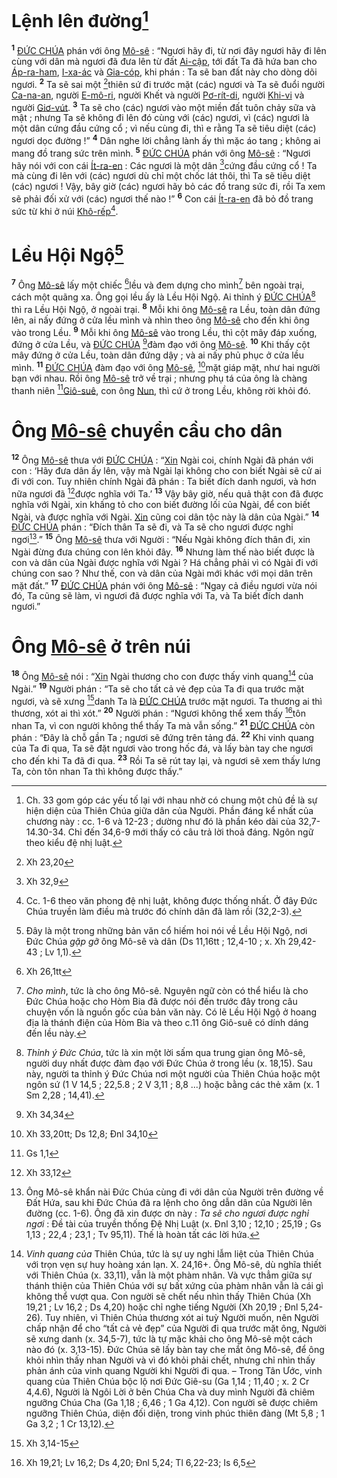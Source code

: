 # Lệnh lên đường[^1-cd322256-c919-4d62-a418-d881551e867a]

<sup><b>1</b></sup> [ĐỨC CHÚA]() phán với ông [Mô-sê]() : “Ngươi hãy đi, từ nơi đây ngươi hãy đi lên cùng với dân mà ngươi đã đưa lên từ đất [Ai-cập](), tới đất Ta đã hứa ban cho [Áp-ra-ham](), [I-xa-ác]() và [Gia-cóp](), khi phán : Ta sẽ ban đất này cho dòng dõi ngươi. <sup><b>2</b></sup> Ta sẽ sai một [^1@-cd322256-c919-4d62-a418-d881551e867a]thiên sứ đi trước mặt (các) ngươi và Ta sẽ đuổi người [Ca-na-an](), người [E-mô-ri](), người Khết và người [Pơ-rít-di](), người [Khi-vi]() và người [Giơ-vút](). <sup><b>3</b></sup> Ta sẽ cho (các) ngươi vào một miền đất tuôn chảy sữa và mật ; nhưng Ta sẽ không đi lên đó cùng với (các) ngươi, vì (các) ngươi là một dân cứng đầu cứng cổ ; vì nếu cùng đi, thì e rằng Ta sẽ tiêu diệt (các) ngươi dọc đường !” <sup><b>4</b></sup> Dân nghe lời chẳng lành ấy thì mặc áo tang ; không ai mang đồ trang sức trên mình. <sup><b>5</b></sup> [ĐỨC CHÚA]() phán với ông [Mô-sê]() : “Ngươi hãy nói với con cái [Ít-ra-en]() : Các ngươi là một dân [^2@-cd322256-c919-4d62-a418-d881551e867a]cứng đầu cứng cổ ! Ta mà cùng đi lên với (các) ngươi dù chỉ một chốc lát thôi, thì Ta sẽ tiêu diệt (các) ngươi ! Vậy, bây giờ (các) ngươi hãy bỏ các đồ trang sức đi, rồi Ta xem sẽ phải đối xử với (các) ngươi thế nào !” <sup><b>6</b></sup> Con cái [Ít-ra-en]() đã bỏ đồ trang sức từ khi ở núi [Khô-rếp]()[^2-cd322256-c919-4d62-a418-d881551e867a].

# Lều Hội Ngộ[^3-cd322256-c919-4d62-a418-d881551e867a]

<sup><b>7</b></sup> Ông [Mô-sê]() lấy một chiếc [^3@-cd322256-c919-4d62-a418-d881551e867a]lều và đem dựng cho mình[^4-cd322256-c919-4d62-a418-d881551e867a] bên ngoài trại, cách một quãng xa. Ông gọi lều ấy là Lều Hội Ngộ. Ai thỉnh ý [ĐỨC CHÚA]()[^5-cd322256-c919-4d62-a418-d881551e867a] thì ra Lều Hội Ngộ, ở ngoài trại. <sup><b>8</b></sup> Mỗi khi ông [Mô-sê]() ra Lều, toàn dân đứng lên, ai nấy đứng ở cửa lều mình và nhìn theo ông [Mô-sê]() cho đến khi ông vào trong Lều. <sup><b>9</b></sup> Mỗi khi ông [Mô-sê]() vào trong Lều, thì cột mây đáp xuống, đứng ở cửa Lều, và [ĐỨC CHÚA]() [^4@-cd322256-c919-4d62-a418-d881551e867a]đàm đạo với ông [Mô-sê](). <sup><b>10</b></sup> Khi thấy cột mây đứng ở cửa Lều, toàn dân đứng dậy ; và ai nấy phủ phục ở cửa lều mình. <sup><b>11</b></sup> [ĐỨC CHÚA]() đàm đạo với ông [Mô-sê](), [^5@-cd322256-c919-4d62-a418-d881551e867a]mặt giáp mặt, như hai người bạn với nhau. Rồi ông [Mô-sê]() trở về trại ; nhưng phụ tá của ông là chàng thanh niên [^6@-cd322256-c919-4d62-a418-d881551e867a][Giô-suê](), con ông [Nun](), thì cứ ở trong Lều, không rời khỏi đó.

# Ông [Mô-sê]() chuyển cầu cho dân

<sup><b>12</b></sup> Ông [Mô-sê]() thưa với [ĐỨC CHÚA]() : “[Xin]() Ngài coi, chính Ngài đã phán với con : ‘Hãy đưa dân ấy lên, vậy mà Ngài lại không cho con biết Ngài sẽ cử ai đi với con. Tuy nhiên chính Ngài đã phán : Ta biết đích danh ngươi, và hơn nữa ngươi đã [^7@-cd322256-c919-4d62-a418-d881551e867a]được nghĩa với Ta.’ <sup><b>13</b></sup> Vậy bây giờ, nếu quả thật con đã được nghĩa với Ngài, xin khấng tỏ cho con biết đường lối của Ngài, để con biết Ngài, và được nghĩa với Ngài. [Xin]() cũng coi dân tộc này là dân của Ngài.” <sup><b>14</b></sup> [ĐỨC CHÚA]() phán : “Đích thân Ta sẽ đi, và Ta sẽ cho ngươi được nghỉ ngơi[^6-cd322256-c919-4d62-a418-d881551e867a].” <sup><b>15</b></sup> Ông [Mô-sê]() thưa với Người : “Nếu Ngài không đích thân đi, xin Ngài đừng đưa chúng con lên khỏi đây. <sup><b>16</b></sup> Nhưng làm thế nào biết được là con và dân của Ngài được nghĩa với Ngài ? Há chẳng phải vì có Ngài đi với chúng con sao ? Như thế, con và dân của Ngài mới khác với mọi dân trên mặt đất.” <sup><b>17</b></sup> [ĐỨC CHÚA]() phán với ông [Mô-sê]() : “Ngay cả điều ngươi vừa nói đó, Ta cũng sẽ làm, vì ngươi đã được nghĩa với Ta, và Ta biết đích danh ngươi.”

# Ông [Mô-sê]() ở trên núi

<sup><b>18</b></sup> Ông [Mô-sê]() nói : “[Xin]() Ngài thương cho con được thấy vinh quang[^7-cd322256-c919-4d62-a418-d881551e867a] của Ngài.” <sup><b>19</b></sup> Người phán : “Ta sẽ cho tất cả vẻ đẹp của Ta đi qua trước mặt ngươi, và sẽ xưng [^8@-cd322256-c919-4d62-a418-d881551e867a]danh Ta là [ĐỨC CHÚA]() trước mặt ngươi. Ta thương ai thì thương, xót ai thì xót.” <sup><b>20</b></sup> Người phán : “Ngươi không thể xem thấy [^9@-cd322256-c919-4d62-a418-d881551e867a]tôn nhan Ta, vì con người không thể thấy Ta mà vẫn sống.” <sup><b>21</b></sup> [ĐỨC CHÚA]() còn phán : “Đây là chỗ gần Ta ; ngươi sẽ đứng trên tảng đá. <sup><b>22</b></sup> Khi vinh quang của Ta đi qua, Ta sẽ đặt ngươi vào trong hốc đá, và lấy bàn tay che ngươi cho đến khi Ta đã đi qua. <sup><b>23</b></sup> Rồi Ta sẽ rút tay lại, và ngươi sẽ xem thấy lưng Ta, còn tôn nhan Ta thì không được thấy.”

[^1-cd322256-c919-4d62-a418-d881551e867a]: Ch. 33 gom góp các yếu tố lại với nhau nhờ có chung một chủ đề là sự hiện diện của Thiên Chúa giữa dân của Người. Phần đáng kể nhất của chương này : cc. 1-6 và 12-23 ; dường như đó là phần kéo dài của 32,7-14.30-34. Chỉ đến 34,6-9 mới thấy có câu trả lời thoả đáng. Ngôn ngữ theo kiểu đệ nhị luật.

[^2-cd322256-c919-4d62-a418-d881551e867a]: Cc. 1-6 theo văn phong đệ nhị luật, không được thống nhất. Ở đây Đức Chúa truyền làm điều mà trước đó chính dân đã làm rồi (32,2-3).

[^3-cd322256-c919-4d62-a418-d881551e867a]: Đây là một trong những bản văn cổ hiếm hoi nói về Lều Hội Ngộ, nơi Đức Chúa _gặp gỡ_ ông Mô-sê và dân (Ds 11,16tt ; 12,4-10 ; x. Xh 29,42-43 ; Lv 1,1).

[^4-cd322256-c919-4d62-a418-d881551e867a]: _Cho mình_, tức là cho ông Mô-sê. Nguyên ngữ còn có thể hiểu là cho Đức Chúa hoặc cho Hòm Bia đã được nói đến trước đây trong câu chuyện vốn là nguồn gốc của bản văn này. Có lẽ Lều Hội Ngộ ở hoang địa là thánh điện của Hòm Bia và theo c.11 ông Giô-suê có dính dáng đến lều này.

[^5-cd322256-c919-4d62-a418-d881551e867a]: _Thỉnh ý Đức Chúa_, tức là xin một lời sấm qua trung gian ông Mô-sê, người duy nhất được đàm đạo với Đức Chúa ở trong lều (x. 18,15). Sau này, người ta thỉnh ý Đức Chúa nơi một người của Thiên Chúa hoặc một ngôn sứ (1 V 14,5 ; 22,5.8 ; 2 V 3,11 ; 8,8 ...) hoặc bằng các thẻ xăm (x. 1 Sm 2,28 ; 14,41).

[^6-cd322256-c919-4d62-a418-d881551e867a]: Ông Mô-sê khẩn nài Đức Chúa cùng đi với dân của Người trên đường về Đất Hứa, sau khi Đức Chúa đã ra lệnh cho ông dẫn dân của Người lên đường (cc. 1-6). Ông đã xin được ơn này : _Ta sẽ cho ngươi được nghỉ ngơi_ : Đề tài của truyền thống Đệ Nhị Luật (x. Đnl 3,10 ; 12,10 ; 25,19 ; Gs 1,13 ; 22,4 ; 23,1 ; Tv 95,11). Thế là hoàn tất các lời hứa.

[^7-cd322256-c919-4d62-a418-d881551e867a]:
    _Vinh quang của_ Thiên Chúa, tức là sự uy nghi lẫm liệt của Thiên Chúa với trọn vẹn sự huy hoàng xán lạn. X. 24,16+. Ông Mô-sê, dù nghĩa thiết với Thiên Chúa (x. 33,11), vẫn là một phàm nhân. Và vực thẳm giữa sự thánh thiện của Thiên Chúa với sự bất xứng của phàm nhân vẫn là cái gì không thể vượt qua. Con người sẽ chết nếu nhìn thấy Thiên Chúa (Xh 19,21 ; Lv 16,2 ; Ds 4,20) hoặc chỉ nghe tiếng Người (Xh 20,19 ; Đnl 5,24-26). Tuy nhiên, vì Thiên Chúa thương xót ai tuỳ Người muốn, nên Người chấp nhận để cho “tất cả vẻ đẹp” của Người đi qua trước mặt ông, Người sẽ xưng danh (x. 34,5-7), tức là tự mặc khải cho ông Mô-sê một cách nào đó (x. 3,13-15). Đức Chúa sẽ lấy bàn tay che mắt ông Mô-sê, để ông khỏi nhìn thấy nhan Người và vì đó khỏi phải chết, nhưng chỉ nhìn thấy phản ánh của vinh quang Người khi Người đi qua. – Trong Tân Ước, vinh quang của Thiên Chúa bộc lộ nơi Đức Giê-su (Ga 1,14 ; 11,40 ; x. 2 Cr 4,4.6), Người là Ngôi Lời ở bên Chúa Cha và duy mình Người đã chiêm ngưỡng Chúa Cha (Ga 1,18 ; 6,46 ; 1 Ga 4,12). Con người sẽ được chiêm ngưỡng Thiên Chúa, diện đối diện, trong vinh phúc thiên đàng (Mt 5,8 ; 1 Ga 3,2 ; 1 Cr 13,12).
    [^1@-cd322256-c919-4d62-a418-d881551e867a]: Xh 23,20
    [^2@-cd322256-c919-4d62-a418-d881551e867a]: Xh 32,9
    [^3@-cd322256-c919-4d62-a418-d881551e867a]: Xh 26,1tt
    [^4@-cd322256-c919-4d62-a418-d881551e867a]: Xh 34,34
    [^5@-cd322256-c919-4d62-a418-d881551e867a]: Xh 33,20tt; Ds 12,8; Đnl 34,10
    [^6@-cd322256-c919-4d62-a418-d881551e867a]: Gs 1,1
    [^7@-cd322256-c919-4d62-a418-d881551e867a]: Xh 33,12
    [^8@-cd322256-c919-4d62-a418-d881551e867a]: Xh 3,14-15
    [^9@-cd322256-c919-4d62-a418-d881551e867a]: Xh 19,21; Lv 16,2; Ds 4,20; Đnl 5,24; Tl 6,22-23; Is 6,5
